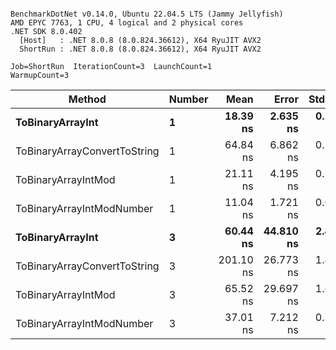 ```

BenchmarkDotNet v0.14.0, Ubuntu 22.04.5 LTS (Jammy Jellyfish)
AMD EPYC 7763, 1 CPU, 4 logical and 2 physical cores
.NET SDK 8.0.402
  [Host]   : .NET 8.0.8 (8.0.824.36612), X64 RyuJIT AVX2
  ShortRun : .NET 8.0.8 (8.0.824.36612), X64 RyuJIT AVX2

Job=ShortRun  IterationCount=3  LaunchCount=1  
WarmupCount=3  

```
| Method                       | Number | Mean      | Error     | StdDev   | Min       | Max       | Gen0   | Allocated |
|----------------------------- |------- |----------:|----------:|---------:|----------:|----------:|-------:|----------:|
| **ToBinaryArrayInt**             | **1**      |  **18.39 ns** |  **2.635 ns** | **0.144 ns** |  **18.24 ns** |  **18.53 ns** | **0.0004** |      **32 B** |
| ToBinaryArrayConvertToString | 1      |  64.84 ns |  6.862 ns | 0.376 ns |  64.44 ns |  65.19 ns | 0.0011 |      96 B |
| ToBinaryArrayIntMod          | 1      |  21.11 ns |  4.195 ns | 0.230 ns |  20.96 ns |  21.37 ns | 0.0004 |      32 B |
| ToBinaryArrayIntModNumber    | 1      |  11.04 ns |  1.721 ns | 0.094 ns |  10.95 ns |  11.14 ns | 0.0004 |      32 B |
| **ToBinaryArrayInt**             | **3**      |  **60.44 ns** | **44.810 ns** | **2.456 ns** |  **58.41 ns** |  **63.17 ns** | **0.0011** |      **96 B** |
| ToBinaryArrayConvertToString | 3      | 201.10 ns | 26.773 ns | 1.467 ns | 199.71 ns | 202.64 ns | 0.0033 |     296 B |
| ToBinaryArrayIntMod          | 3      |  65.52 ns | 29.697 ns | 1.628 ns |  63.99 ns |  67.23 ns | 0.0011 |      96 B |
| ToBinaryArrayIntModNumber    | 3      |  37.01 ns |  7.212 ns | 0.395 ns |  36.60 ns |  37.38 ns | 0.0011 |      96 B |
